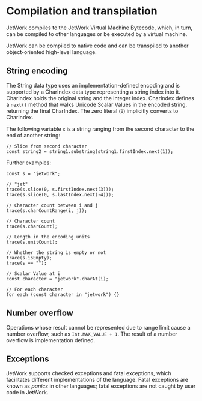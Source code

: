# Compilation and transpilation

JetWork compiles to the JetWork Virtual Machine Bytecode, which, in turn, can be compiled to other languages or be executed by a virtual machine.

JetWork can be compiled to native code and can be transpiled to another object-oriented high-level language.

## String encoding

The String data type uses an implementation-defined encoding and is supported by a CharIndex data type representing a string index into it. CharIndex holds the original string and the integer index. CharIndex defines a `next()` method that walks Unicode Scalar Values in the encoded string, returning the final CharIndex. The zero literal (`0`) implicitly converts to CharIndex.

The following variable `x` is a string ranging from the second character to the end of another string:

```
// Slice from second character
const string2 = string1.substring(string1.firstIndex.next(1));
```

Further examples:

```
const s = "jetwork";

// "jet"
trace(s.slice(0, s.firstIndex.next(3)));
trace(s.slice(0, s.lastIndex.next(-4)));

// Character count between i and j
trace(s.charCountRange(i, j));

// Character count
trace(s.charCount);

// Length in the encoding units
trace(s.unitCount);

// Whether the string is empty or not
trace(s.isEmpty);
trace(s == "");

// Scalar Value at i
const character = "jetwork".charAt(i);

// For each character
for each (const character in "jetwork") {}
```

## Number overflow

Operations whose result cannot be represented due to range limit cause a number overflow, such as `Int.MAX_VALUE + 1`. The result of a number overflow is implementation defined.

## Exceptions

JetWork supports checked exceptions and fatal exceptions, which facilitates different implementations of the language. Fatal exceptions are known as *panics* in other languages; fatal exceptions are not caught by user code in JetWork.